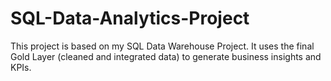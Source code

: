 # SQL-Data-Analytics-Project
This project is based on my SQL Data Warehouse Project. 
It uses the final Gold Layer (cleaned and integrated data) to generate business insights and KPIs.
